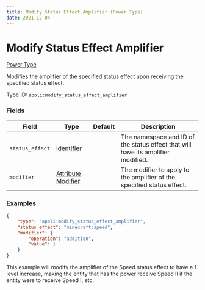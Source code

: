 ```yaml
---
title: Modify Status Effect Amplifier (Power Type)
date: 2021-12-04
---
```


# Modify Status Effect Amplifier

[Power Type](../power_types.md)

Modifies the amplifier of the specified status effect upon receiving the specified status effect.

Type ID: `apoli:modify_status_effect_amplifier`


### Fields

Field | Type | Default | Description
------|------|---------|------------
`status_effect` | [Identifier](../data_types/identifier.md) | | The namespace and ID of the status effect that will have its amplifier modified.
`modifier` | [Attribute Modifier](../data_types/attribute_modifier.md) | | The modifier to apply to the amplifier of the specified status effect.


### Examples

```json
{
    "type": "apoli:modify_status_effect_amplifier",
    "status_effect": "minecraft:speed",
    "modifier": {
        "operation": "addition",
        "value": 1
    }
}
```

This example will modify the amplifier of the Speed status effect to have a 1 level increase, making the entity that has the power receive Speed II if the entity were to receive Speed I, etc.
